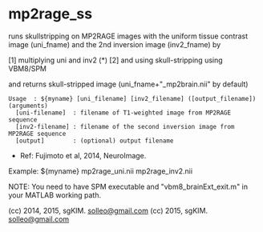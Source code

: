 mp2rage_ss
=============
runs skullstripping on MP2RAGE images with the uniform tissue contrast image (uni_fname)  and the 2nd inversion image (inv2_fname) by

[1] multiplying uni and inv2 (*)
[2] and using skull-stripping using VBM8/SPM

and returns skull-stripped image (uni_fname+"_mp2brain.nii" by default)
````
Usage  : ${myname} [uni_filename] [inv2_filename] ([output_filename])
(arguments)
  [uni-filename]  : filename of T1-weighted image from MP2RAGE sequence
  [inv2-filename] : filename of the second inversion image from MP2RAGE sequence
  [output]        : (optional) output filename
````
* Ref: Fujimoto et al, 2014, NeuroImage. 

Example: ${myname} mp2rage_uni.nii mp2rage_inv2.nii

NOTE: You need to have SPM executable and "vbm8_brainExt_exit.m" in your MATLAB working path.

(cc) 2014, 2015, sgKIM. solleo@gmail.com
(cc) 2015, sgKIM. solleo@gmail.com
